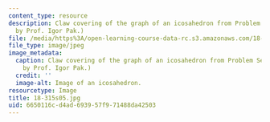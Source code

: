 ```yaml
---
content_type: resource
description: Claw covering of the graph of an icosahedron from Problem Set 2. (Image
  by Prof. Igor Pak.)
file: /media/https%3A/open-learning-course-data-rc.s3.amazonaws.com/18-315-combinatorial-theory-introduction-to-graph-theory-extremal-and-enumerative-combinatorics-spring-2005/6650116cd4ad693957f971488da42503_18-315s05.jpg
file_type: image/jpeg
image_metadata:
  caption: Claw covering of the graph of an icosahedron from Problem Set 2. (Image
    by Prof. Igor Pak.)
  credit: ''
  image-alt: Image of an icosahedron.
resourcetype: Image
title: 18-315s05.jpg
uid: 6650116c-d4ad-6939-57f9-71488da42503
---
```

